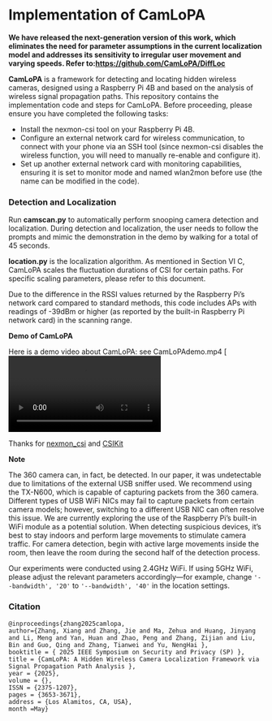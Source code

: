 # Implementation of CamLoPA
**We have released the next-generation version of this work, which eliminates the need for parameter assumptions in the current localization model and addresses its sensitivity to irregular user movement and varying speeds. Refer to:https://github.com/CamLoPA/DiffLoc**

  **CamLoPA** is a framework for detecting and locating hidden wireless cameras, designed using a Raspberry Pi 4B and based on the analysis of wireless signal propagation paths. This repository contains the implementation code and steps for CamLoPA. Before proceeding, please ensure you have completed the following tasks:

- Install the nexmon-csi tool on your Raspberry Pi 4B. 
- Configure an external network card for wireless communication, to connect with your phone via an SSH tool (since nexmon-csi disables the wireless function, you will need to manually re-enable and configure it). 
- Set up another external network card with monitoring capabilities, ensuring it is set to monitor mode and named wlan2mon before use (the name can be modified in the code).

### Detection and Localization
Run **camscan.py** to automatically perform snooping camera detection and localization. During detection and localization, the user needs to follow the prompts and mimic the demonstration in the demo by walking for a total of 45 seconds.

**location.py** is the localization algorithm. As mentioned in Section VI C, CamLoPA scales the fluctuation durations of CSI for certain paths. For specific scaling parameters, please refer to this document.

Due to the difference in the RSSI values returned by the Raspberry Pi’s network card compared to standard methods, this code includes APs with readings of -39dBm or higher (as reported by the built-in Raspberry Pi network card) in the scanning range.

**Demo of CamLoPA**

Here is a demo video about CamLoPA: see CamLoPAdemo.mp4
[![Introduction Video](CamLoPAdemo.mp4)

Thanks for [nexmon_csi](https://github.com/seemoo-lab/nexmon_csi) and [CSIKit](https://github.com/Gi-z/CSIKit)

**Note**

The 360 camera can, in fact, be detected. In our paper, it was undetectable due to limitations of the external USB sniffer used. We recommend using the TX-N600, which is capable of capturing packets from the 360 camera. Different types of USB WiFi NICs may fail to capture packets from certain camera models; however, switching to a different USB NIC can often resolve this issue. We are currently exploring the use of the Raspberry Pi’s built-in WiFi module as a potential solution. When detecting suspicious devices, it’s best to stay indoors and perform large movements to stimulate camera traffic. For camera detection, begin with active large movements inside the room, then leave the room during the second half of the detection process.

Our experiments were conducted using 2.4GHz WiFi. If using 5GHz WiFi, please adjust the relevant parameters accordingly—for example, change `'--bandwidth', '20'` to `'--bandwidth', '40'` in the location settings.

### Citation
```
@inproceedings{zhang2025camlopa,
author={Zhang, Xiang and Zhang, Jie and Ma, Zehua and Huang, Jinyang and Li, Meng and Yan, Huan and Zhao, Peng and Zhang, Zijian and Liu, Bin and Guo, Qing and Zhang, Tianwei and Yu, NengHai },
booktitle = { 2025 IEEE Symposium on Security and Privacy (SP) },
title = {CamLoPA: A Hidden Wireless Camera Localization Framework via Signal Propagation Path Analysis },
year = {2025},
volume = {},
ISSN = {2375-1207},
pages = {3653-3671},
address = {Los Alamitos, CA, USA},
month =May}
```
